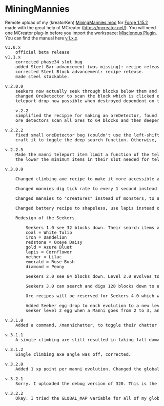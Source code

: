 # MiningMannies
Remote upload of my (kreatorKen) <a href="https://mcreator.net/modification/67670/mining-mannies">MiningMannies mod</a> for <a href="https://files.minecraftforge.net/maven/net/minecraftforge/forge/index_1.15.2.html">Forge 1.15.2</a> made with the great help of MCreator (https://mcreator.net/). You will need one MCreator plug-in before you import the workspace: <a href="https://mcreator.net/forum/60635/miscellaneous-plugin-114115">Misclenous Plugin</a>. You can find the manual here <a href="https://www.kezmonk.com/stuff/minecrafting/miningmannies/index.html">v.1.x.x</a>.
<pre>
v1.0.x
	official beta release
v1.1.x 
    corrected phase34 slot bug
    added Steel Bar advancement (was missing): recipe release.
    corrected Steel Block advancement: recipe release.
    made steel stackable.

v.2.0.0
    seekers now actually seek through blocks below them and will dig to the object they detect. level 1: 32 blocks. level 2: 64 blocks. Will add a level 3 and 4 in the future.
    changed OreDetector to scan the block which is clicked on and not stood on.
    teleport drop now possible when destroyed dependent on the teleport probability. Found a few small bugs in the teleport calcs. Fixed those and found a way to keep it when you exit the game and come back.
	
	v.2.2
	simplified the recipie for making an oreDetector, found a small bug for gold detection
	ore detectors scan all ores to 64 blocks and then deeper for a selected block chosen by sneak-left click that way one can look for redstone and make a transporter... and then have fun letting the Mannies make a mess.

v.2.2.2
	fixed small oreDetector bug (couldn't use the left-shift click to toggle ore). Um, you have to 
	craft it to toggle the deep search function. Otherwise, just Coal is activated by defaut.

v.2.2.5
	Made the manni teleport item limit a function of the teleport chance - the higher the chance 
	the lower the minimum items in their slot needed for teleportation. 
	
v.3.0.0	

	Changed climbing axe recipe to make it more accessible at the beginning of survival, also made it work for all rock, earth and grass blocks.

	Changed mannies dig tick rate to every 1 second instead of every tick. Slows them down, allows you to dig with them.

	Changed mannies to "creatures" instead of monsters, to allow you to dig and sleep with them. Corrected a bug when you speed up their evolution which caused them to dig less.
	
	Changed battery recipe to shapeless, use lapis instead of a tripwire hook.

	Redesign of the Seekers.  

		Seekers 1.0 see 32 blocks down. Their search items are flowers - each flower is matched to a certain ore.
		coal = White Tulip
		iron = Dandelion
		redstone = Oxeye Daisy 
		gold = Azure Bluet 
		lapis = Cornflower
		nether = Lilac
		emerald = Rose Bush
		diamond = Peony

		Seekers 2.0 see 64 blocks down. Level 2.0 evolves to Level 3.0

		Seekers 3.0 can search and digs 128 blocks down to a specific ore and harvests it, teleports back to you and drops it in front of you. 

		Ore recipes will be reserved for Seekers 4.0 which will mine the entire vein before teleporting back to you.

		Added Seeker egg drop to each evolution to a new level. You get a seeker egg level 1 when a Level 1 Manni goes to Level 2, 
		seeker level 2 egg when a Manni goes from 2 to 3, and seeker level 3 egg when a Manni goes from level 3 to 4.

v.3.1.0	
	Added a command, /mannichatter, to toggle their chatter on or off.

v.3.1.1
	A single climbing axe still resulted in taking fall damage in survival mode, corrected.

v.3.1.2
	Single climbing axe angle was off, corrected.

v.3.2.0
	Added 1 xp point per manni evolution. Changed the global variables to GLOBAL_MAP.

v.3.2.1
	Sorry. I uploaded the debug version of 320. This is the working version.

v.3.2.2
	Okay. I tried the GLOBAL_MAP variable for all of my global variables but apparently they reset after a long while, no good. All are now GLOBAL_SESSION, they way they used to be.


</pre>
